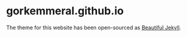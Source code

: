 # gorkemmeral.github.io

The theme for this website has been open-sourced as [Beautiful Jekyll](http://deanattali.com/beautiful-jekyll/).

